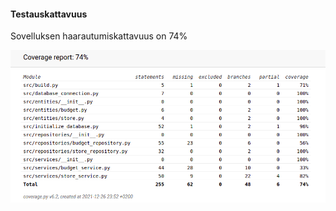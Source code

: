 #### Testauskattavuus

Sovelluksen haarautumiskattavuus on 74%
 
![pakkauskaavio](images/testing_report.png)
